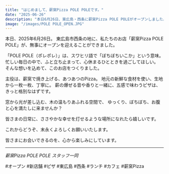 ```yaml
---
title: "はじめまして、薪窯Pizza POLE POLEです。"
date: "2025-06-26"
description: "本日6月26日、東広島・西条に薪窯Pizza POLE POLEがオープンしました。一枚一枚心を込めて焼き上げるピザと、やすらぎの空間をご用意して、皆さまのお越しをお待ちしております。"
image: "/images/POLE POLE_OPEN.JPG"
---
```


本日、2025年6月26日。
東広島市西条の地に、私たちのお店「薪窯Pizza POLE POLE」が、無事にオープンを迎えることができました。

「POLE POLE（ポレポレ）」は、スワヒリ語で「ぼちぼちいこか」という意味。
忙しい毎日の中で、ふと立ち止まって、心休まるひとときを過ごしてほしい。
そんな想いを込めて、このお店をつくりました。

主役は、薪窯で焼き上げる、あつあつのPizza。
地元の新鮮な食材を使い、生地から一枚一枚、丁寧に。
薪の爆ぜる音や香りと一緒に、五感で味わうピザは、きっと格別なはずです。

窓から光が差し込む、木の温もりあふれる空間で、
ゆっくり、ぼちぼち、お腹と心を満たしに来ませんか？

皆さまの日常に、ささやかな幸せを灯せるような場所になれたら嬉しいです。

これからどうぞ、末永くよろしくお願いいたします。

皆さまにお会いできるのを、心から楽しみにしています。

---
*薪窯Pizza POLE POLE スタッフ一同*

#オープン #新店舗 #ピザ #東広島 #西条 #ランチ #カフェ #薪窯Pizza
